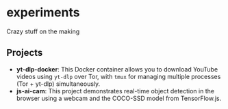 # experiments
Crazy stuff on the making

## Projects

*   **yt-dlp-docker**: This Docker container allows you to download YouTube videos using `yt-dlp` over Tor, with `tmux` for managing multiple processes (Tor + yt-dlp) simultaneously.
*   **js-ai-cam**: This project demonstrates real-time object detection in the browser using a webcam and the COCO-SSD model from TensorFlow.js.